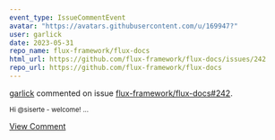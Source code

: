 ```yaml
---
event_type: IssueCommentEvent
avatar: "https://avatars.githubusercontent.com/u/169947?"
user: garlick
date: 2023-05-31
repo_name: flux-framework/flux-docs
html_url: https://github.com/flux-framework/flux-docs/issues/242
repo_url: https://github.com/flux-framework/flux-docs
---
```


<a href='https://github.com/garlick' target='_blank'>garlick</a> commented on issue <a href='https://github.com/flux-framework/flux-docs/issues/242' target='_blank'>flux-framework/flux-docs#242</a>.

<small>Hi @siserte - welcome!...</small>

<a href='https://github.com/flux-framework/flux-docs/issues/242' target='_blank'>View Comment</a>